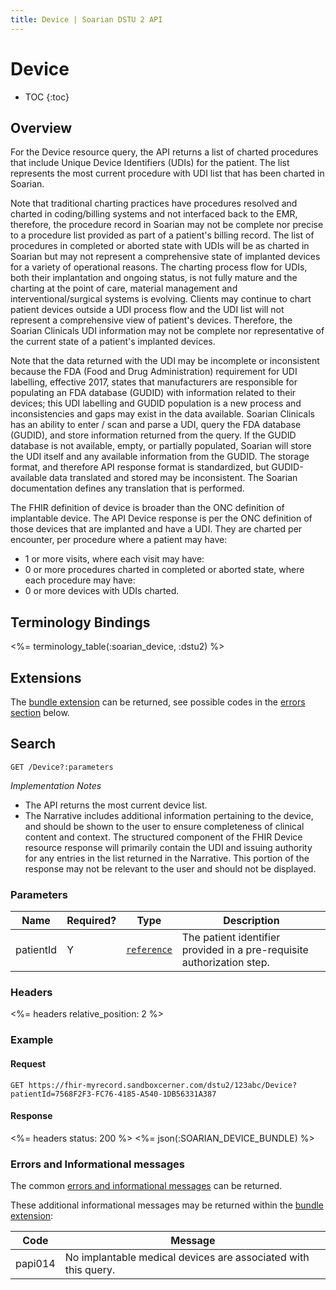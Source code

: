 ```yaml
---
title: Device | Soarian DSTU 2 API
---
```

 
# Device

* TOC
{:toc}

## Overview

For the Device resource query, the API returns a list of charted procedures that include Unique Device Identifiers (UDIs) for the patient.  The list represents the most current procedure with UDI list that has been charted in Soarian.

Note that traditional charting practices have procedures resolved and charted in coding/billing systems and not interfaced back to the EMR, therefore, the procedure record in Soarian may not be complete nor precise to a procedure list provided as part of a patient's billing record.  The list of procedures in completed or aborted state with UDIs will be as charted in Soarian but may not represent a comprehensive state of implanted devices for a variety of operational reasons.  The charting process flow for UDIs, both their implantation and ongoing status, is not fully mature and the charting at the point of care, material management and interventional/surgical systems is evolving.  Clients may continue to chart patient devices outside a UDI process flow and the UDI list will not represent a comprehensive view of patient's devices.  Therefore, the Soarian Clinicals UDI information may not be complete nor representative of the current state of a patient's implanted devices. 

Note that the data returned with the UDI may be incomplete or inconsistent because the FDA (Food and Drug Administration) requirement for UDI labelling, effective 2017, states that manufacturers are responsible for populating an FDA database (GUDID) with information related to their devices; this UDI labelling and GUDID population is a new process and inconsistencies and gaps may exist in the data available. Soarian Clinicals has an ability to enter / scan and parse a UDI, query the FDA database (GUDID), and store information returned from the query.  If the GUDID database is not available, empty, or partially populated, Soarian will store the UDI itself and any available information from the GUDID.  The storage format, and therefore API response format is standardized, but GUDID-available data translated and stored may be inconsistent.  The Soarian documentation defines any translation that is performed.  

The FHIR definition of device is broader than the ONC definition of implantable device.  The API Device response is per the ONC definition of those devices that are implanted and have a UDI.  They are charted per encounter, per procedure where a patient may have:

* 1 or more visits, where each visit may have:
* 0 or more procedures charted in completed or aborted state, where each procedure may have:
* 0 or more devices with UDIs charted.

## Terminology Bindings

<%= terminology_table(:soarian_device, :dstu2) %>

## Extensions

The [bundle extension] can be returned, see possible codes in the [errors section] below.


## Search 

	GET /Device?:parameters
	
_Implementation Notes_

* The API returns the most current device list.
* The Narrative includes additional information pertaining to the device, and should be shown to the user to ensure completeness of clinical content and context. The structured component of the FHIR Device resource response will primarily contain the UDI and issuing authority for any entries in the list returned in the Narrative. This portion of the response may not be relevant to the user and should not be displayed. 

### Parameters

 Name      | Required? | Type          | Description
-----------|-----------|---------------|------------------------------------------------------------------------
 patientId | Y         | [`reference`] | The patient identifier provided in a pre-requisite authorization step.

### Headers

<%= headers relative_position: 2 %>

### Example

#### Request
	
	GET https://fhir-myrecord.sandboxcerner.com/dstu2/123abc/Device?patientId=7568F2F3-FC76-4185-A540-1DB56331A387

#### Response
  
<%= headers status: 200 %>
<%= json(:SOARIAN_DEVICE_BUNDLE) %>

### Errors and Informational messages

The common [errors and informational messages] can be returned.

These additional informational messages may be returned within the [bundle extension]:

 Code    | Message
---------|----------------------------------------------------------------
 papi014 | No implantable medical devices are associated with this query.

[bundle extension]: ../../#bundle-message-extension
[errors section]: #errors-and-informational-messages
[`reference`]: http://hl7.org/fhir/dstu2/search.html#reference
[errors and informational messages]: ../../common-errors
